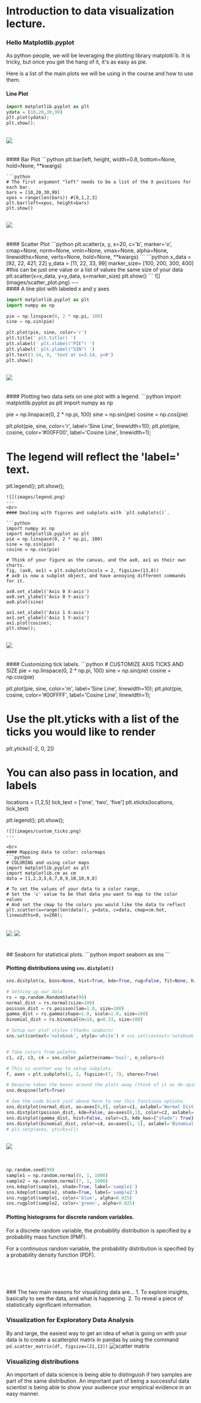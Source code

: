 # Introduction to data visualization lecture.  

### Hello Matplotlib.pyplot
As python people, we will be leveraging the plotting library matplotli`b.  It is tricky, but once you get the hang of it, it's as easy as pie.  

Here is a list of the main plots we will be using in the course and how to use them.  
#### Line Plot

```python
import matplotlib.pyplot as plt
ydata = [10,20,30,99]
plt.plot(ydata);
plt.show();
```

![](images/line_plot.png)
---
<br>
#### Bar Plot
```python
plt.bar(left, height, width=0.8, bottom=None, hold=None, **kwargs)

```
```python
# The first argument "left" needs to be a list of the X positions for each bar.  
bars = [10,20,30,99]
xpos = range(len(bars)) #[0,1,2,3]
plt.bar(left=xpos, height=bars)
plt.show()
```
![](images/bar_plot.png)
---
<br>
#### Scatter Plot
```python
plt.scatter(x, y, s=20, c='b', marker='o', cmap=None, norm=None, vmin=None, vmax=None, alpha=None, linewidths=None, verts=None, hold=None, **kwargs)
```
```python
x_data = [92, 22, 421, 22]
y_data = [11, 22, 33, 99]
marker_size= [100, 200, 300, 400] #this can be just one value or a list of values the same size of your data
plt.scatter(x=x_data, y=y_data, s=marker_size)
plt.show()
```
![](images/scatter_plot.png)
---
<br>
#### A line plot with labeled x and y axes

```python
import matplotlib.pyplot as plt
import numpy as np

pie = np.linspace(0, 2 * np.pi, 100)
sine = np.sin(pie)

plt.plot(pie, sine, color='r')
plt.title(' plt.title() ')
plt.xlabel(' plt.xlabel("PIE") ')
plt.ylabel(' plt.ylabel("SIN") ')
plt.text(3.14, 0, 'text at x=3.14, y=0')
plt.show()
```
![](images/axes_labels.png)
---

<br>
#### Plotting two data sets on one plot with a legend.
```python
import matplotlib.pyplot as plt
import numpy as np

pie = np.linspace(0, 2 * np.pi, 100)
sine = np.sin(pie)
cosine = np.cos(pie)

plt.plot(pie, sine, color='r', label='Sine Line', linewidth=10);
plt.plot(pie, cosine, color='#00FF00', label='Cosine Line', linewidth=1);
# The legend will reflect the 'label=' text.
plt.legend();
plt.show();
```
![](images/legend.png)
---
<br>
#### Dealing with figures and subplots with `plt.subplots()`.

```python
import numpy as np
import matplotlib.pyplot as plt
pie = np.linspace(0, 2 * np.pi, 100)
sine = np.sin(pie)
cosine = np.cos(pie)

# Think of your figure as the canvas, and the ax0, ax1 as their own charts.
fig, (ax0, ax1) = plt.subplots(ncols = 2, figsize=(13,8))
# ax0 is now a subplot object, and have annoying different commands for it.

ax0.set_xlabel('Axis 0 X-axis')
ax0.set_ylabel('Axis 0 Y-axis')
ax0.plot(sine)

ax1.set_xlabel('Axis 1 X-axis')
ax1.set_ylabel('Axis 1 Y-axis')
ax1.plot(cosine);
plt.show();
```
![](images/figure_1.png)
---
<br>
#### Customizing tick labels.
```python
# CUSTOMIZE AXIS TICKS AND SIZE
pie = np.linspace(0, 2 * np.pi, 100)
sine = np.sin(pie)
cosine = np.cos(pie)

plt.plot(pie, sine, color='m', label='Sine Line', linewidth=10);
plt.plot(pie, cosine, color='#00FFFF', label='Cosine Line', linewidth=1);

# Use the plt.yticks with a list of the ticks you would like to render
plt.yticks([-2, 0, 2])

# You can also pass in location, and labels
locations = [1,2,5]
tick_text = ['one', 'two', 'five']
plt.xticks(locations, tick_text)

plt.legend();
plt.show();
```
![](images/custom_ticks.png)
---

<br>
#### Mapping data to color: colormaps
```python
# COLORING and using color maps
import matplotlib.pyplot as plt
import matplotlib.cm as cm
data = [1,2,3,5,6,7,8,9,10,10,9,8]

# To set the values of your data to a color range,
# Set the 'c' value to be that data you want to map to the color values
# And set the cmap to the colors you would like the data to reflect
plt.scatter(x=range(len(data)), y=data, c=data, cmap=cm.hot, linewidths=0, s=200);
```
![](images/colormapping.png)
![](images/colormaps.jpg)
---
<br>
## Seaborn for statistical plots.
```python
import seaborn as sns
```

#### Plotting distributions using `sns.distplot()`

```python
sns.distplot(a, bins=None, hist=True, kde=True, rug=False, fit=None, hist_kws=None, kde_kws=None, rug_kws=None, fit_kws=None, color=None, vertical=False, norm_hist=False, axlabel=None, label=None, ax=None)

```
```python
# Setting up our data
rs = np.random.RandomState(99)
normal_dist = rs.normal(size=100)
poisson_dist = rs.poisson(lam=1.0, size=100)
gamma_dist = rs.gamma(shape=1.0, scale=1.0, size=100)
binomial_dist = rs.binomial(n=10, p=0.33, size=100)

# Setup our plot styles (thanks seaborn)
sns.set(context='notebook', style='white') # sns.set(context='notebook', style='darkgrid', palette='deep', font='sans-serif', font_scale=1, rc=None)


# Take colors from palette
c1, c2, c3, c4 = sns.color_palette(name='husl', n_colors=4)

# This is another way to setup subplots.
f, axes = plt.subplots(2, 2, figsize=(7, 7), sharex=True)

# Despine takes the boxes around the plots away (think of it as de-spine taking away the spine)
sns.despine(left=True)

# See the code block just above here to see this functions options.
sns.distplot(normal_dist, ax=axes[0,0], color=c1, axlabel='Normal Dist');
sns.distplot(poisson_dist, kde=False, ax=axes[0,1], color=c2, axlabel='Poisson');
sns.distplot(gamma_dist, hist=False, color=c3, kde_kws={"shade": True}, ax=axes[1,0], axlabel='Gamma Dist' );
sns.distplot(binomial_dist, color=c4, ax=axes[1, 1], axlabel='Binomial');
# plt.setp(axes, yticks=[])
```
![](images/seaborn_distribution_plotting.png)
---
<br>

```python
np.random.seed(99)
sample1 = np.random.normal(0, 1, 1000)
sample2 = np.random.normal(7, 1, 1000)
sns.kdeplot(sample1, shade=True, label='sample1')
sns.kdeplot(sample2, shade=True, label='sample2')
sns.rugplot(sample1, color='blue', alpha=0.025)
sns.rugplot(sample2, color='green', alpha=0.025)

```

#### Plotting histograms for discrete random variables.  
For a discrete random variable, the probability distribution is specified by a probability mass function (PMF).


For a continuous random variable, the probability distribution is specified by a probability density function (PDF).



<br>
<br>
<br>
<br>
### The two main reasons for visualizing data are...
1.  To explore insights, basically to see the data, and what is happening.
2.  To reveal a piece of statistically significant information.  
<br>




### Visualization for Exploratory Data Analysis
By and large, the easiest way to get an idea of what is going on with your data is to create a scatterplot matrix in pandas by using the command `pd.scatter_matrix(df, figsize=(21,13))`
![scatter matrix](images/scatter_matrix.png)



### Visualizing distributions
An important of data science is being able to distinguish if two samples are part of the same distribution.  An important part of being a successful data scientist is being able to show your audience your empirical evidence in an easy manner.


<!--

* Rugplot / sparkline
Drawing a single mark at each data point


##Is the online poker dealer random or rigged?

np.random()
np.mean()
np.std()
np.gaussian()


Using the provided file of cards I was acutally dealt.  It is your job to see if there are any outlier hands.  

http://www.ispokerrigged.com/preflop-all-in_method.html#

http://www.ispokerrigged.com/Is%20PokerStars%20Rigged.html

http://www.regentsprep.org/Regents/math/algtrig/ATS2/NormalLesson.htm -->
